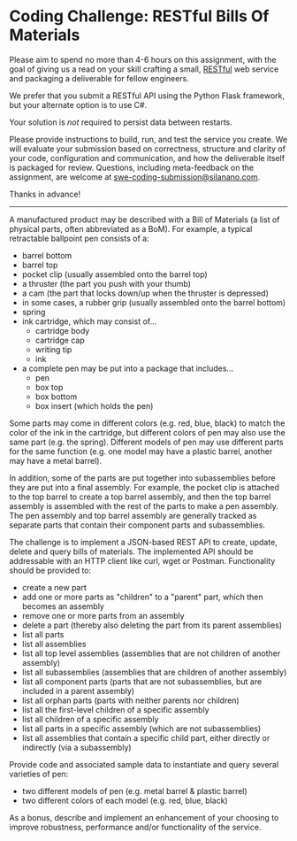 Coding Challenge: RESTful Bills Of Materials
===

Please aim to spend no more than 4-6 hours on this assignment, with the goal of giving us a read on your skill crafting a small, [RESTful](https://en.wikipedia.org/wiki/Representational_state_transfer) web service and packaging a deliverable for fellow engineers.

We prefer that you submit a RESTful API using the Python Flask framework, but your alternate option is to use C#.

Your solution is *not* required to persist data between restarts.

Please provide instructions to build, run, and test the service you create. We will evaluate your submission based on correctness, structure and clarity of your code, configuration and communication, and how the deliverable itself is packaged for review. Questions, including meta-feedback on the assignment, are welcome at <swe-coding-submission@silanano.com>.

Thanks in advance!


-------------------


A manufactured product may be described with a Bill of Materials (a list of physical parts, often abbreviated as a BoM). For example, a typical retractable ballpoint pen consists of a:
- barrel bottom
- barrel top
- pocket clip (usually assembled onto the barrel top)
- a thruster (the part you push with your thumb)
- a cam (the part that locks down/up when the thruster is depressed)
- in some cases, a rubber grip (usually assembled onto the barrel bottom)
- spring
- ink cartridge, which may consist of...
   - cartridge body
   - cartridge cap
   - writing tip
   - ink
- a complete pen may be put into a package that includes...
   - pen
   - box top
   - box bottom
   - box insert (which holds the pen)

Some parts may come in different colors (e.g. red, blue, black) to match the color of the ink in the cartridge, but different colors of pen may also use the same part (e.g. the spring). Different models of pen may use different parts for the same function (e.g. one model may have a plastic barrel, another may have a metal barrel). 

In addition, some of the parts are put together into subassemblies before they are put into a final assembly. For example, the pocket clip is attached to the top barrel to create a top barrel assembly, and then the top barrel assembly is assembled with the rest of the parts to make a pen assembly. The pen assembly and top barrel assembly are generally tracked as separate parts that contain their component parts and subassemblies.

The challenge is to implement a JSON-based REST API to create, update, delete and query bills of materials. The implemented API should be addressable with an HTTP client like curl, wget or Postman. Functionality should be provided to:
- create a new part
- add one or more parts as "children" to a "parent" part, which then becomes an assembly
- remove one or more parts from an assembly
- delete a part (thereby also deleting the part from its parent assemblies)
- list all parts
- list all assemblies
- list all top level assemblies (assemblies that are not children of another assembly)
- list all subassemblies (assemblies that are children of another assembly)
- list all component parts (parts that are not subassemblies, but are included in a parent assembly)
- list all orphan parts (parts with neither parents nor children)
- list all the first-level children of a specific assembly
- list all children of a specific assembly
- list all parts in a specific assembly (which are not subassemblies)
- list all assemblies that contain a specific child part, either directly or indirectly (via a subassembly)

Provide code and associated sample data to instantiate and query several varieties of pen:
- two different models of pen (e.g. metal barrel & plastic barrel)
- two different colors of each model (e.g. red, blue, black)

As a bonus, describe and implement an enhancement of your choosing to improve robustness, performance and/or functionality of the service.
